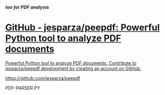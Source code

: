##### too for PDF analysis

<div class="rich-link-card-container"><a class="rich-link-card" href="https://github.com/jesparza/peepdf" target="_blank">
	<div class="rich-link-image-container">
		<div class="rich-link-image" style="background-image: url('https://opengraph.githubassets.com/24d8c309d696d32ed4c1b02f09244191cc76ce38ed09832b26df373f06485639/jesparza/peepdf')">
	</div>
	</div>
	<div class="rich-link-card-text">
		<h1 class="rich-link-card-title">GitHub - jesparza/peepdf: Powerful Python tool to analyze PDF documents</h1>
		<p class="rich-link-card-description">
		Powerful Python tool to analyze PDF documents. Contribute to jesparza/peepdf development by creating an account on GitHub.
		</p>
		<p class="rich-link-href">
		https://github.com/jesparza/peepdf
		</p>
	</div>
</a></div>

PDF-PARSER.PY
